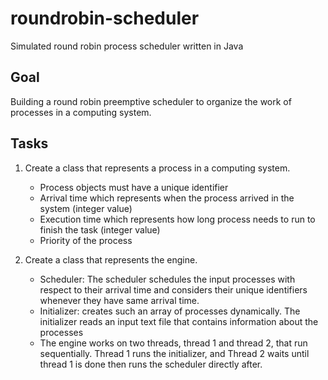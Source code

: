 # roundrobin-scheduler
Simulated round robin process scheduler written in Java

## Goal
Building a round robin preemptive scheduler to organize the work of processes in a computing system.

## Tasks
1) Create a class that represents a process in a computing system.
    - Process objects must have a unique identifier
    - Arrival time which represents when the process arrived in the system (integer value)
    - Execution time which represents how long process needs to run to finish the task (integer value)
    - Priority of the process

2) Create a class that represents the engine. 
    - Scheduler: The scheduler schedules the input processes with respect to their arrival time and considers 
      their unique identifiers whenever they have same arrival time.
    - Initializer: creates such an array of processes dynamically. The initializer reads an input text file that
      contains information about the processes
    - The engine works on two threads, thread 1 and thread 2, that run sequentially. 
      Thread 1 runs the initializer, and Thread 2 waits until thread 1 is done then runs the scheduler directly after.
